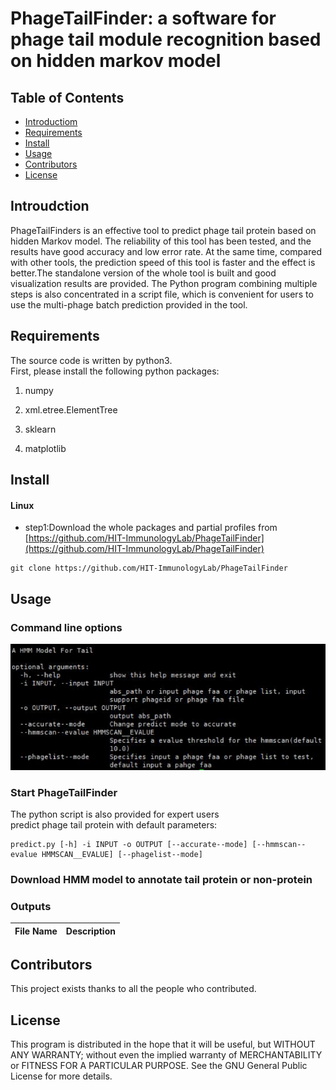 # PhageTailFinder: a software for phage tail module recognition based on hidden markov model
## Table of Contents
- [Introductiom](#introudction)
- [Requirements](#requirements)
- [Install](#install)
- [Usage](#usage)
- [Contributors](#contributors)
- [License](#license)
## Introudction
PhageTailFinders is an effective tool to predict phage tail protein based on hidden Markov model. The reliability of this tool has been tested, and the results have good accuracy and low error rate. At the same time, compared with other tools, the prediction speed of this tool is faster and the effect is better.The standalone version of the whole tool is built and good visualization results are provided. The Python program combining multiple steps is also concentrated in a script file, which is convenient for users to use the multi-phage batch prediction provided in the tool.
## Requirements ##
The source code is written by python3. <br>
First, please install the following python packages:

1. numpy
 
2. xml.etree.ElementTree
 
3. sklearn

4. matplotlib

## Install ##
#### Linux
- step1:Download the whole packages and partial profiles from [https://github.com/HIT-ImmunologyLab/PhageTailFinder](https://github.com/HIT-ImmunologyLab/PhageTailFinder)
```
git clone https://github.com/HIT-ImmunologyLab/PhageTailFinder
```

## Usage
### Command line options

![image](https://github.com/HIT-ImmunologyLab/PhageTailFinder/blob/main/image/useage.png)

### Start PhageTailFinder

The python script is also provided for expert users<br>
predict phage tail protein with default parameters:

```
predict.py [-h] -i INPUT -o OUTPUT [--accurate--mode] [--hmmscan--evalue HMMSCAN__EVALUE] [--phagelist--mode]

```
### Download HMM model to annotate tail protein or non-protein

### Outputs

File Name | Description
---|---
 
## Contributors
This project exists thanks to all the people who contributed.

## License

This program is distributed in the hope that it will be useful, but WITHOUT ANY WARRANTY; without even the implied warranty of MERCHANTABILITY or FITNESS FOR A PARTICULAR PURPOSE. See the GNU General Public License for more details.

